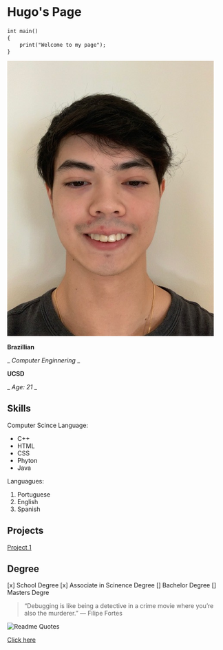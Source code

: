 # Hugo's Page

```
int main()
{
    print("Welcome to my page");
}

```
![Image](UCSDphoto.jpg)

**Brazillian**

_ _Computer Enginnering_ _

**UCSD**

_ _Age: 21_ _

## Skills

Computer Scince Language:

- C++
- HTML
- CSS
- Phyton
- Java

Languagues:

1. Portuguese
2. English
3. Spanish 

## Projects

[Project 1](projects/project1.md)


## Degree

[x] School Degree
[x] Associate in Scinence Degree
[] Bachelor Degree
[] Masters Degre 

>“Debugging is like being a detective in a crime movie where you’re also the murderer.” — Filipe Fortes

![Readme Quotes](https://quotes-github-readme.vercel.app/api?type=horizontal)

[Click here](/file.md)

